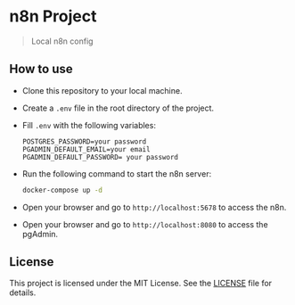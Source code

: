 # n8n Project

> Local n8n config

## How to use

- Clone this repository to your local machine.

- Create a `.env` file in the root directory of the project.

- Fill `.env` with the following variables:

  ```env
  POSTGRES_PASSWORD=your password
  PGADMIN_DEFAULT_EMAIL=your email
  PGADMIN_DEFAULT_PASSWORD= your password
  ```

- Run the following command to start the n8n server:

  ```bash
  docker-compose up -d
  ```

- Open your browser and go to `http://localhost:5678` to access the n8n.

- Open your browser and go to `http://localhost:8080` to access the pgAdmin.

## License

This project is licensed under the MIT License. See the [LICENSE](LICENSE) file for details.
